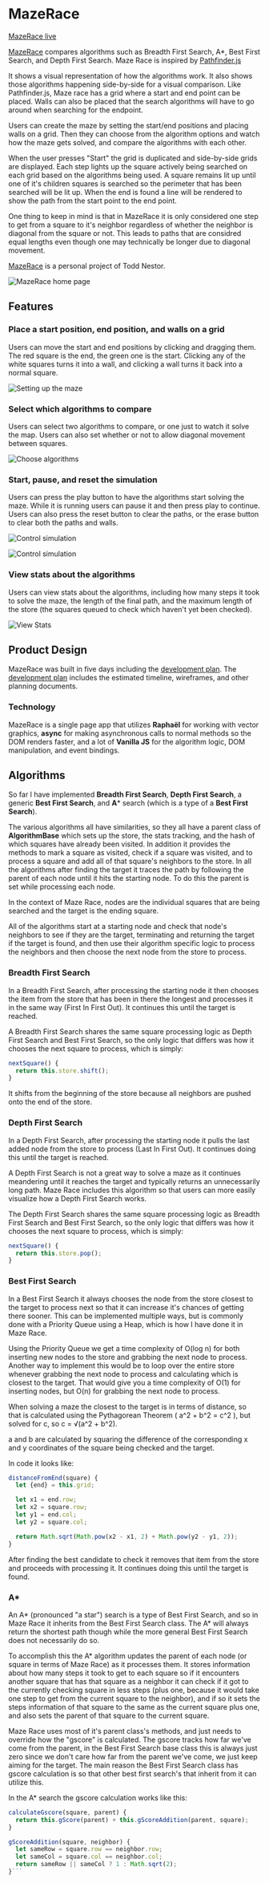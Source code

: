 # MazeRace

[MazeRace live][ghpages]

[ghpages]: http://mazerace.io
[development-readme]: ./docs/README.md

[MazeRace][ghpages] compares algorithms such as Breadth First Search, A\*, Best First Search, and Depth First Search.  Maze Race is inspired by [Pathfinder.js](https://qiao.github.io/PathFinding.js/visual/)

It shows a visual representation of how the algorithms work.  It also shows those algorithms happening side-by-side for a visual comparison.  Like Pathfinder.js, Maze race has a grid where a start and end point can be placed.  Walls can also be placed that the search algorithms will have to go around when searching for the endpoint.

Users can create the maze by setting the start/end positions and placing walls on a grid.  Then they can choose from the algorithm options and watch how the maze gets solved, and compare the algorithms with each other.

When the user presses "Start" the grid is duplicated and side-by-side grids are displayed.  Each step lights up the square actively being searched on each grid based on the algorithms being used.  A square remains lit up until one of it's children squares is searched so the perimeter that has been searched will be lit up. When the end is found a line will be rendered to show the path from the start point to the end point.

One thing to keep in mind is that in MazeRace it is only considered one step to get from a square to it's neighbor regardless of whether the neighbor is diagonal from the square or not.  This leads to paths that are considred equal lengths even though one may technically be longer due to diagonal movement.

[MazeRace][ghpages] is a personal project of Todd Nestor.

![MazeRace home page](./docs/images/mazerace.png)

## Features

### Place a start position, end position, and walls on a grid

  Users can move the start and end positions by clicking and dragging them.  The red square is the end, the green one is the start.  Clicking any of the white squares turns it into a wall, and clicking a wall turns it back into a normal square.

![Setting up the maze](./docs/images/map-setup.png)

### Select which algorithms to compare

  Users can select two algorithms to compare, or one just to watch it solve the map.  Users can also set whether or not to allow diagonal movement between squares.

  ![Choose algorithms](./docs/images/algorithm-selection.png)

### Start, pause, and reset the simulation

  Users can press the play button to have the algorithms start solving the maze.  While it is running users can pause it and then press play to continue.  Users can also press the reset button to clear the paths, or the erase button to clear both the paths and walls.

  ![Control simulation](./docs/images/map-controls-1.png)

  ![Control simulation](./docs/images/map-controls-2.png)

### View stats about the algorithms

  Users can view stats about the algorithms, including how many steps it took to solve the maze, the length of the final path, and the maximum length of the store (the squares queued to check which haven't yet been checked).

  ![View Stats](./docs/images/stats.png)

## Product Design

  MazeRace was built in five days including the [development plan][development-readme].  The [development plan][development-readme] includes the estimated timeline, wireframes, and other planning documents.

### Technology

  MazeRace is a single page app that utilizes **Raphaël** for working with vector graphics, **async** for making asynchronous calls to normal methods so the DOM renders faster, and a lot of **Vanilla JS** for the algorithm logic, DOM manipulation, and event bindings.

## Algorithms

  So far I have implemented **Breadth First Search**, **Depth First Search**, a generic **Best First Search**, and **A*** search (which is a type of a **Best First Search**).

  The various algorithms all have similarities, so they all have a parent class of **AlgorithmBase** which sets up the store, the stats tracking, and the hash of which squares have already been visited.  In addition it provides the methods to mark a square as visited, check if a square was visited, and to process a square and add all of that square's neighbors to the store.  In all the algorithms after finding the target it traces the path by following the parent of each node until it hits the starting node.  To do this the parent is set while processing each node.

  In the context of Maze Race, nodes are the individual squares that are being searched and the target is the ending square.

  All of the algorithms start at a starting node and check that node's neighbors to see if they are the target, terminating and returning the target if the target is found, and then use their algorithm specific logic to process the neighbors and then choose the next node from the store to process.

### Breadth First Search

  In a Breadth First Search, after processing the starting node it then chooses the item from the store that has been in there the longest and processes it in the same way (First In First Out).  It continues this until the target is reached.

  A Breadth First Search shares the same square processing logic as Depth First Search and Best First Search, so the only logic that differs was how it chooses the next square to process, which is simply:

  ```javascript
  nextSquare() {
    return this.store.shift();
  }
  ```

  It shifts from the beginning of the store because all neighbors are pushed onto the end of the store.

### Depth First Search

  In a Depth First Search, after processing the starting node it pulls the last added node from the store to process (Last In First Out).  It continues doing this until the target is reached.

  A Depth First Search is not a great way to solve a maze as it continues meandering until it reaches the target and typically returns an unnecessarily long path.  Maze Race includes this algorithm so that users can more easily visualize how a Depth First Search works.

  The Depth First Search shares the same square processing logic as Breadth First Search and Best First Search, so the only logic that differs was how it chooses the next square to process, which is simply:

  ```javascript
  nextSquare() {
    return this.store.pop();
  }
  ```

### Best First Search

  In a Best First Search it always chooses the node from the store closest to the target to process next so that it can increase it's chances of getting there sooner.  This can be implemented multiple ways, but is commonly done with a Priority Queue using a Heap, which is how I have done it in Maze Race.

  Using the Priority Queue we get a time complexity of O(log n) for both inserting new nodes to the store and grabbing the next node to process.  Another way to implement this would be to loop over the entire store whenever grabbing the next node to process and calculating which is closest to the target.  That would give you a time complexity of O(1) for inserting nodes, but O(n) for grabbing the next node to process.

  When solving a maze the closest to the target is in terms of distance, so that is calculated using the Pythagorean Theorem ( a^2 + b^2 = c^2 ), but solved for c, so c = √(a^2 + b^2).

  a and b are calculated by squaring the difference of the corresponding x and y coordinates of the square being checked and the target.

  In code it looks like:

  ```javascript
  distanceFromEnd(square) {
    let {end} = this.grid;

    let x1 = end.row;
    let x2 = square.row;
    let y1 = end.col;
    let y2 = square.col;

    return Math.sqrt(Math.pow(x2 - x1, 2) + Math.pow(y2 - y1, 2));
  }
  ```

  After finding the best candidate to check it removes that item from the store and proceeds with processing it.  It continues doing this until the target is found.

### A\*

  An A\* (pronounced "a star") search is a type of Best First Search, and so in Maze Race it inherits from the Best First Search class.  The A\* will always return the shortest path though while the more general Best First Search does not necessarily do so.

  To accomplish this the A\* algorithm updates the parent of each node (or square in terms of Maze Race) as it processes them.  It stores information about how many steps it took to get to each square so if it encounters another square that has that square as a neighbor it can check if it got to the currently checking square in less steps (plus one, because it would take one step to get from the current square to the neighbor), and if so it sets the steps information of that square to the same as the current square plus one, and also sets the parent of that square to the current square.

  Maze Race uses most of it's parent class's methods, and just needs to override how the "gscore" is calculated.  The gscore tracks how far we've come from the parent, in the Best First Search base class this is always just zero since we don't care how far from the parent we've come, we just keep aiming for the target.  The main reason the Best First Search class has gscore calculation is so that other best first search's that inherit from it can utilize this.

  In the A\* search the gscore calculation works like this:

  ```javascript
  calculateGscore(square, parent) {
    return this.gScore(parent) + this.gScoreAddition(parent, square);
  }

  gScoreAddition(square, neighbor) {
    let sameRow = square.row == neighbor.row;
    let sameCol = square.col == neighbor.col;
    return sameRow || sameCol ? 1 : Math.sqrt(2);
  }```
